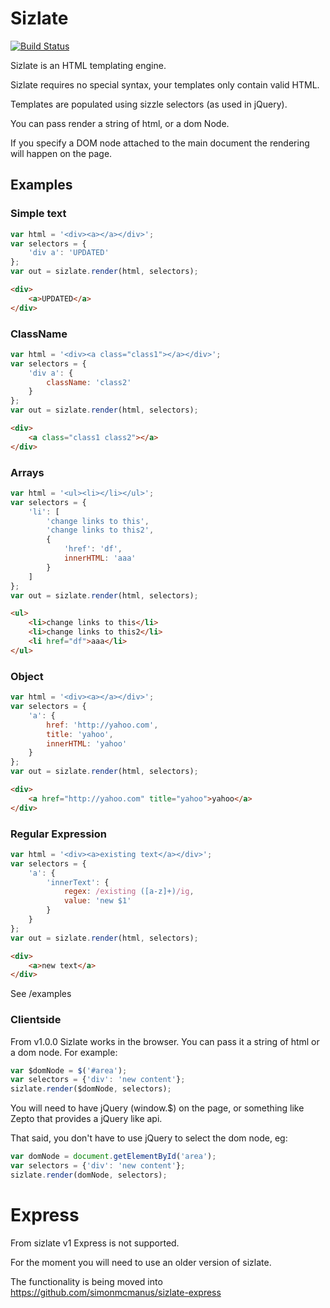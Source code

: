 # Sizlate

[![Build Status](https://travis-ci.org/simonmcmanus/sizlate.svg?branch=master)](https://travis-ci.org/simonmcmanus/sizlate)

Sizlate is an HTML templating engine.

Sizlate requires no special syntax, your templates only contain valid HTML.

Templates are populated using sizzle selectors (as used in jQuery).

You can pass render a string of html, or a dom Node.

If you specify a DOM node attached to the main document the rendering will happen on the page.

## Examples

### Simple text

```js
var html = '<div><a></a></div>';
var selectors = {
	'div a': 'UPDATED'
};
var out = sizlate.render(html, selectors);
```
```html
<div>
	<a>UPDATED</a>
</div>
```
### ClassName

```js
var html = '<div><a class="class1"></a></div>';
var selectors = {
    'div a': {
        className: 'class2'
    }
};
var out = sizlate.render(html, selectors);
```
```html
<div>
	<a class="class1 class2"></a>
</div>
```

### Arrays
```js
var html = '<ul><li></li></ul>';
var selectors = {
    'li': [
        'change links to this',
        'change links to this2',
        {
            'href': 'df',
            innerHTML: 'aaa'
        }
    ]
};
var out = sizlate.render(html, selectors);
```
```html
<ul>
	<li>change links to this</li>
	<li>change links to this2</li>
	<li href="df">aaa</li>
</ul>
```

### Object
```js
var html = '<div><a></a></div>';
var selectors = {
    'a': {
        href: 'http://yahoo.com',
        title: 'yahoo',
        innerHTML: 'yahoo'
    }
};
var out = sizlate.render(html, selectors);
```
```html
<div>
	<a href="http://yahoo.com" title="yahoo">yahoo</a>
</div>
```

### Regular Expression
```js
var html = '<div><a>existing text</a></div>';
var selectors = {
    'a': {
        'innerText': {
            regex: /existing ([a-z]+)/ig,
            value: 'new $1'
        }
    }
};
var out = sizlate.render(html, selectors);
```
```html
<div>
	<a>new text</a>
</div>
```

See /examples


### Clientside

From v1.0.0 Sizlate works in the browser. You can pass it a string of html or a dom node. For example:

```js
var $domNode = $('#area');
var selectors = {'div': 'new content'};
sizlate.render($domNode, selectors);
```
You will need to have jQuery (window.$) on the page, or something like Zepto that provides a jQuery like api.

That said, you don't have to use jQuery to select the dom node, eg:

```js
var domNode = document.getElementById('area');
var selectors = {'div': 'new content'};
sizlate.render(domNode, selectors);
```

# Express

From sizlate v1 Express is not supported.

For the moment you will need to use an older version of sizlate.

The functionality is being moved into https://github.com/simonmcmanus/sizlate-express

